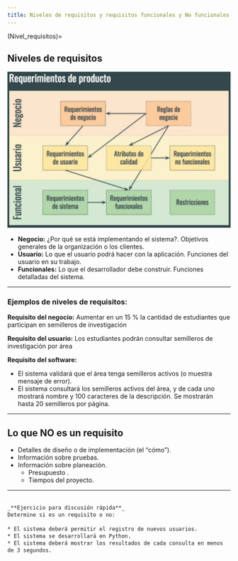 ```yaml
---
title: Niveles de requisitos y requisitos funcionales y No funcionales
---
```



(Nivel_requisitos)=
## Niveles de requisitos

<img src="../../_static/images/U4_21.png"/>

* **Negocio:** ¿Por qué se está implementando el sistema?. Objetivos generales de la organización o los clientes.
* **Usuario:** Lo que el usuario podrá hacer con la aplicación. Funciones del usuario en su trabajo.
* **Funcionales:** Lo que el desarrollador debe construir. Funciones detalladas del sistema.

---

### Ejemplos de niveles de requisitos:

**Requisito del negocio:** Aumentar en un 15 % la cantidad de estudiantes que participan en semilleros de investigación

**Requisito del usuario:** Los estudiantes podrán consultar semilleros de investigación por área

**Requisito del software:**

* El sistema validará que el área tenga semilleros activos (o muestra mensaje de error).
* El sistema consultará los semilleros activos del área, y de cada uno mostrará nombre y 100 caracteres de la descripción. Se mostrarán hasta 20 semilleros por página.

---

## Lo que NO es un requisito

* Detalles de diseño o de implementación (el “cómo”).
* Información sobre pruebas.
* Información sobre planeación.
  * Presupuesto .
  * Tiempos del proyecto.

---

```{note} 

_**Ejercicio para discusión rápida**_
Determine si es un requisito o no:

* El sistema deberá permitir el registro de nuevos usuarios.
* El sistema se desarrollará en Python.
* El sistema deberá mostrar los resultados de cada consulta en menos de 3 segundos.

```
